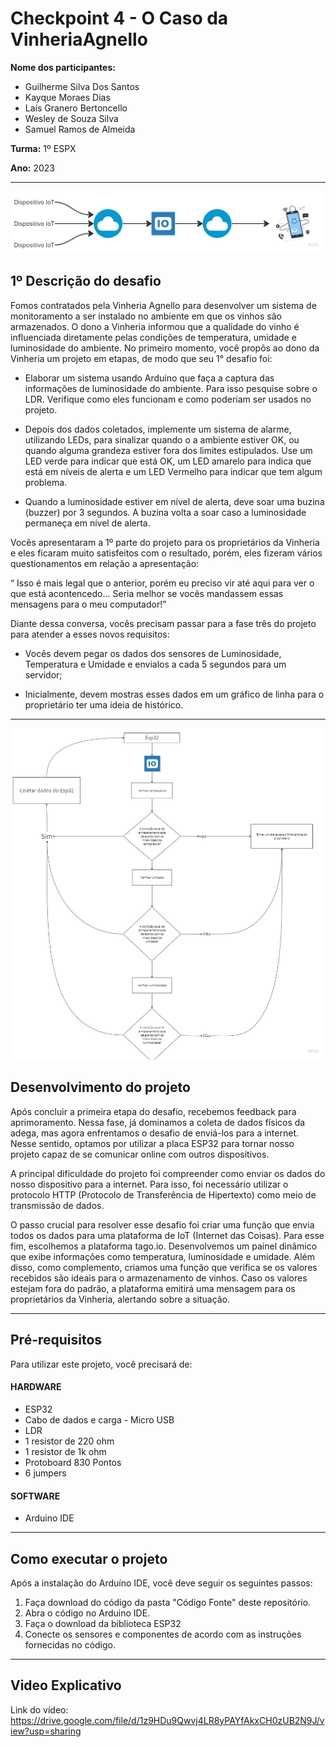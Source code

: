 

# Checkpoint 4 - O Caso da VinheriaAgnello

**Nome dos participantes:**

- Guilherme Silva Dos Santos
- Kayque Moraes Dias
- Laís Granero Bertoncello
- Wesley de Souza Silva
- Samuel Ramos de Almeida

**Turma:** 1º ESPX

**Ano:** 2023
___

<img src="img/Arquitetura de rede(simlificada).jpg">

## 1º Descrição do desafio

Fomos contratados pela Vinheria Agnello para desenvolver um sistema de monitoramento a ser instalado no ambiente em que os vinhos são armazenados. O dono a Vinheria informou que a qualidade do vinho é influenciada diretamente pelas condições de temperatura, umidade e luminosidade do ambiente. No primeiro momento, você propôs ao dono da Vinheria um projeto em etapas, de modo que seu 1° desafio foi:

   - Elaborar um sistema usando Arduino que faça a captura das informações de luminosidade do ambiente. Para isso pesquise sobre o LDR. Verifique como eles funcionam e como poderiam ser usados no projeto.

   - Depois dos dados coletados, implemente um sistema de alarme, utilizando LEDs, para sinalizar quando o a ambiente estiver OK, ou quando alguma grandeza estiver fora dos limites estipulados. Use um LED verde para indicar que está OK, um LED amarelo para indica que está em níveis de alerta e um LED Vermelho para indicar que tem algum problema.

   - Quando a luminosidade estiver em nível de alerta, deve soar uma buzina (buzzer) por 3 segundos. A buzina volta a soar caso a luminosidade permaneça em nível de alerta.

Vocês apresentaram a 1º parte do projeto para os proprietários da Vinheria e eles ficaram
muito satisfeitos com o resultado, porém, eles fizeram vários questionamentos em relação a
apresentação:

“ Isso é mais legal que o anterior, porém eu preciso vir até aqui para ver o que está acontencedo...
Seria melhor se vocês mandassem essas mensagens para o meu computador!”

Diante dessa conversa, vocês precisam passar para a fase três do projeto para atender a esses
novos requisitos:

- Vocês devem pegar os dados dos sensores de Luminosidade, Temperatura e Umidade e envialos a cada 5 segundos para um servidor;

- Inicialmente, devem mostras esses dados em um gráfico de linha para o proprietário ter uma
ideia de histórico.


___

<img src="img/modelo_logico.jpg">

## Desenvolvimento do projeto

Após concluir a primeira etapa do desafio, recebemos feedback para aprimoramento. Nessa fase, já dominamos a coleta de dados físicos da adega, mas agora enfrentamos o desafio de enviá-los para a internet. Nesse sentido, optamos por utilizar a placa ESP32 para tornar nosso projeto capaz de se comunicar online com outros dispositivos.

A principal dificuldade do projeto foi compreender como enviar os dados do nosso dispositivo para a internet. Para isso, foi necessário utilizar o protocolo HTTP (Protocolo de Transferência de Hipertexto) como meio de transmissão de dados.

O passo crucial para resolver esse desafio foi criar uma função que envia todos os dados para uma plataforma de IoT (Internet das Coisas). Para esse fim, escolhemos a plataforma tago.io. Desenvolvemos um painel dinâmico que exibe informações como temperatura, luminosidade e umidade. Além disso, como complemento, criamos uma função que verifica se os valores recebidos são ideais para o armazenamento de vinhos. Caso os valores estejam fora do padrão, a plataforma emitirá uma mensagem para os proprietários da Vinheria, alertando sobre a situação.

___
   
## Pré-requisitos

Para utilizar este projeto, você precisará de:

   #### HARDWARE  

   - ESP32
   - Cabo de dados e carga - Micro USB
   - LDR 
   - 1 resistor de 220 ohm
   - 1 resistor de 1k ohm
   - Protoboard 830 Pontos
   - 6 jumpers

   #### SOFTWARE 

   - Arduino IDE

   
___
## Como executar o projeto

Após a instalação do Arduíno IDE, você deve seguir os seguintes passos:

1. Faça download do código da pasta "Código Fonte" deste repositório.
2. Abra o código no Arduino IDE.
4. Faça o download da biblioteca ESP32
3. Conecte os sensores e componentes de acordo com as instruções fornecidas no código.

____

## Video Explicativo
Link do vídeo: https://drive.google.com/file/d/1z9HDu9Qwvj4LR8yPAYfAkxCH0zUB2N9J/view?usp=sharing

